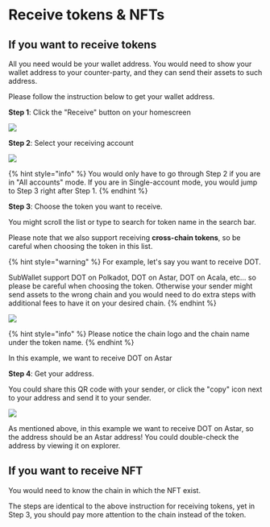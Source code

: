 # Receive tokens & NFTs

## If you want to receive tokens

All you need would be your wallet address. You would need to show your wallet address to your counter-party, and they can send their assets to such address.&#x20;

Please follow the instruction below to get your wallet address.

**Step 1**: Click the "Receive" button on your homescreen

![](<../../.gitbook/assets/image (14) (3) (1).png>)

**Step 2**: Select your receiving account

![](<../../.gitbook/assets/image (19) (4) (1).png>)

{% hint style="info" %}
You would only have to go through Step 2 if you are in "All accounts" mode. If you are in Single-account mode, you would jump to Step 3 right after Step 1.
{% endhint %}



**Step 3**: Choose the token you want to receive.

You might scroll the list or type to search for token name in the search bar.&#x20;

Please note that we also support receiving **cross-chain tokens**, so be careful when choosing the token in this list.

{% hint style="warning" %}
For example, let's say you want to receive DOT.&#x20;

SubWallet support DOT on Polkadot, DOT on Astar, DOT on Acala, etc... so please be careful when choosing the token. Otherwise your sender might send assets to the wrong chain and you would need to do extra steps with additional fees to have it on your desired chain. &#x20;
{% endhint %}

![](<../../.gitbook/assets/image (6) (4).png>)

{% hint style="info" %}
Please notice the chain logo and the chain name under the token name.&#x20;
{% endhint %}

In this example, we want to receive DOT on Astar



**Step 4**: Get your address.

You could share this QR code with your sender, or click the "copy" icon next to your address and send it to your sender.&#x20;

![](<../../.gitbook/assets/image (3) (5).png>)

As mentioned above, in this example we want to receive DOT on Astar, so the address should be an Astar address! You could double-check the address by viewing it on explorer.&#x20;



## If you want to receive NFT

You would need to know the chain in which the NFT exist.&#x20;

The steps are identical to the above instruction for receiving tokens, yet in Step 3, you should pay more attention to the chain instead of the token.&#x20;

